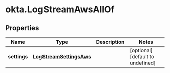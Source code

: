 # okta.LogStreamAwsAllOf

## Properties

Name | Type | Description | Notes
------------ | ------------- | ------------- | -------------
**settings** | [**LogStreamSettingsAws**](LogStreamSettingsAws.md) |  | [optional] [default to undefined]

